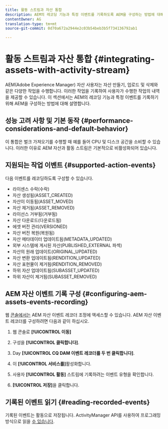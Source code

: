 ```yaml
---
title: 활동 스트림과 자산 통합
description: AEM의 레코딩 기능과 특정 이벤트를 기록하도록 AEM을 구성하는 방법에 대해 설명합니다.
contentOwner: AG
translation-type: tm+mt
source-git-commit: 0d70a672a2944e2c03b54beb3b5f734136792ab1

---
```



# 활동 스트림과 자산 통합 {#integrating-assets-with-activity-stream}

AEM(Adobe Experience Manager) 자산 사용자는 자산 만들기, 업로드 및 삭제와 같은 다양한 작업을 수행합니다. 이러한 작업을 기록하여 사용자가 수행한 작업의 내역을 제공할 수 있습니다. 이 섹션에서는 AEM의 레코딩 기능과 특정 이벤트를 기록하기 위해 AEM을 구성하는 방법에 대해 설명합니다.

## 성능 고려 사항 및 기본 동작 {#performance-considerations-and-default-behavior}

이 통합은 벌크 가져오기를 수행할 때 예를 들어 CPU 및 디스크 공간을 소비할 수 있습니다. 이러한 이유로 AEM 자산과 활동 스트림은 기본적으로 비활성화되어 있습니다.

## 지원되는 작업 이벤트 {#supported-action-events}

다음 이벤트를 레코딩하도록 구성할 수 있습니다.

* 라이센스 수락(수락)
* 자산 생성됨(ASSET_CREATED)
* 자산이 이동됨(ASSET_MOVED)
* 자산 제거됨(ASSET_REMOVED)
* 라이선스 거부됨(거부됨)
* 자산 다운로드(다운로드됨)
* 에셋 버전 관리(VERSIONED)
* 자산 버전 복원(복원됨)
* 자산 메타데이터 업데이트됨(METADATA_UPDATED)
* 외부 시스템에 게시된 자산(PUBLISHED_EXTERNAL 파섹)
* 자산의 원래 업데이트(ORIGINAL_UPDATED)
* 자산 변환 업데이트됨(RENDITION_UPDATED)
* 자산 표현물이 제거됨(RENDITION_REMOVED)
* 하위 자산 업데이트됨(SUBASSET_UPDATED)
* 하위 자산이 제거됨(SUBASSET_REMOVED)

## AEM 자산 이벤트 기록 구성 {#configuring-aem-assets-events-recording}

웹 [콘솔에서는](/help/sites-deploying/configuring-osgi.md) AEM 자산 이벤트 레코더 조정에 액세스할 수 있습니다. AEM 자산 이벤트 레코더를 구성하려면 다음과 같이 하십시오.

1. 웹 콘솔로 **[!UICONTROL 이동]**

1. 구성을 **[!UICONTROL 클릭합니다]**.

1. Day **[!UICONTROL CQ DAM 이벤트 레코더를 두 번 클릭합니다]**.

1. 이 **[!UICONTROL 서비스를]**&#x200B;활성화합니다.

1. 사용자 **[!UICONTROL 활동]** 스트림에 기록하려는 이벤트 유형을 확인합니다.

1. **[!UICONTROL 저장]**&#x200B;을 클릭합니다.

## 기록된 이벤트 읽기 {#reading-recorded-events}

기록된 이벤트는 활동으로 저장됩니다. ActivityManager API를 사용하여 프로그래밍 방식으로 읽을 [수 있습니다](https://helpx.adobe.com/experience-manager/6-4/sites/developing/using/reference-materials/javadoc/com/adobe/granite/activitystreams/ActivityManager.html).
